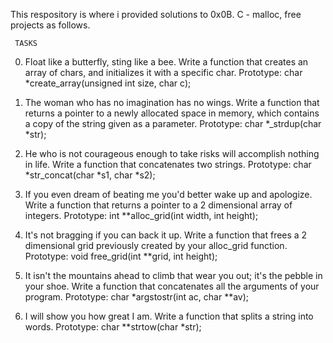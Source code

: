 This respository is where i provided solutions to 0x0B. C - malloc, free projects as follows.

	 TASKS

0. Float like a butterfly, sting like a bee.
  Write a function that creates an array of chars, and initializes it with a specific char.
   Prototype: char *create_array(unsigned int size, char c);

1. The woman who has no imagination has no wings.
  Write a function that returns a pointer to a newly allocated space in memory, which contains a copy of the string given as a parameter.
   Prototype: char *_strdup(char *str);

2. He who is not courageous enough to take risks will accomplish nothing in life.
  Write a function that concatenates two strings.
   Prototype: char *str_concat(char *s1, char *s2);

3. If you even dream of beating me you'd better wake up and apologize.
  Write a function that returns a pointer to a 2 dimensional array of integers.
   Prototype: int **alloc_grid(int width, int height);

4. It's not bragging if you can back it up.
  Write a function that frees a 2 dimensional grid previously created by your alloc_grid function.
   Prototype: void free_grid(int **grid, int height);

5. It isn't the mountains ahead to climb that wear you out; it's the pebble in your shoe.
  Write a function that concatenates all the arguments of your program.
   Prototype: char *argstostr(int ac, char **av);

6. I will show you how great I am.
  Write a function that splits a string into words.
   Prototype: char **strtow(char *str);
